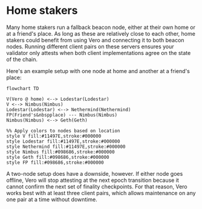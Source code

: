 # Home stakers

Many home stakers run a fallback beacon node, either
at their own home or at a friend's place. As long
as these are relatively close to each other, home
stakers could benefit from using Vero and connecting
it to both beacon nodes. Running different client pairs
on these servers ensures your validator
only attests when both client implementations agree
on the state of the chain.

Here's an example setup with one node at home
and another at a friend's place:

```mermaid
flowchart TD

V(Vero @ home) <--> Lodestar(Lodestar)
V <--> Nimbus(Nimbus)
Lodestar(Lodestar) <--> Nethermind(Nethermind)
FP(Friend's&nbspplace) --- Nimbus(Nimbus)
Nimbus(Nimbus) <--> Geth(Geth)

%% Apply colors to nodes based on location
style V fill:#11497E,stroke:#000000
style Lodestar fill:#11497E,stroke:#000000
style Nethermind fill:#11497E,stroke:#000000
style Nimbus fill:#098686,stroke:#000000
style Geth fill:#098686,stroke:#000000
style FP fill:#098686,stroke:#000000
```

A two-node setup does have a downside, however.
If either node goes offline, Vero will stop attesting
at the next epoch transition because it cannot
confirm the next set of finality checkpoints.
For that reason, Vero works best with at least three
client pairs, which allows maintenance on any one pair
at a time without downtime.
